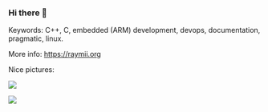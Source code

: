 ### Hi there 👋

Keywords: C++, C, embedded (ARM) development, devops, documentation, pragmatic, linux.

More info: https://raymii.org

Nice pictures:

![](https://hitcounter.pythonanywhere.com/count/tag.svg?url=https%3A%2F%2Fgithub.com%2FRaymiiOrg%2FRaymiiOrg)

![](https://github-readme-stats.vercel.app/api?username=RaymiiOrg&show_icons=true&layout=compact)

